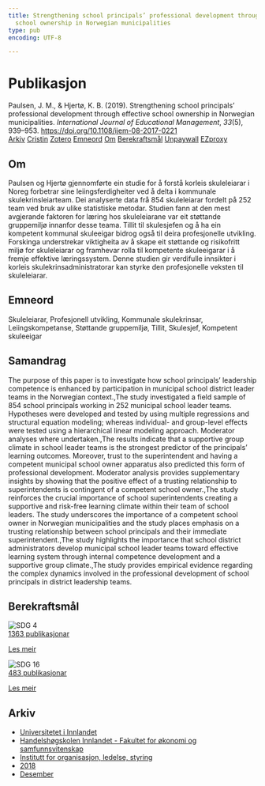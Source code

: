 ```yaml
---
title: Strengthening school principals’ professional development through effective
  school ownership in Norwegian municipalities
type: pub
encoding: UTF-8

---
```

<h1>Publikasjon</h1>
<article id="csl-bib-container-FMB7IL75" class="csl-bib-container">
  <div class="csl-bib-body"> <div class="csl-entry">Paulsen, J. M., &#38; Hjertø, K. B. (2019). Strengthening school principals’ professional development through effective school ownership in Norwegian municipalities. <i>International Journal of Educational Management</i>, <i>33</i>(5), 939–953. <a href="https://doi.org/10.1108/ijem-08-2017-0221">https://doi.org/10.1108/ijem-08-2017-0221</a></div> </div>
  <div class="csl-bib-buttons">
    <a href="#taxonomy-article-FMB7IL75" alt="archive" class="csl-bib-button">Arkiv</a>
    <a href="https://app.cristin.no/results/show.jsf?id=1638142" alt="Cristin" class="csl-bib-button">Cristin</a>
    <a href="http://zotero.org/groups/5881554/items/FMB7IL75" alt="Zotero" class="csl-bib-button">Zotero</a>
    <a href="#keywords-article-FMB7IL75" alt="keywords" class="csl-bib-button">Emneord</a>
    <a href="#about-article-FMB7IL75" alt="about_pub" class="csl-bib-button">Om</a>
    <a href="#sdg-article-FMB7IL75" alt="sdg" class="csl-bib-button">Berekraftsmål</a>
    <a href="https://doi.org/10.1108/ijem-08-2017-0221" alt="Unpaywall" class="csl-bib-button">Unpaywall</a>
    <a href="https://doi.org/10.1108/ijem-08-2017-0221" alt="EZproxy" class="csl-bib-button">EZproxy</a>
  </div>
  <div id="csl-bib-meta-container-FMB7IL75"></div>
</article>
<div id="csl-bib-meta-FMB7IL75" class="csl-bib-meta">
  <article id="about-article-FMB7IL75" class="about_pub-article">
    <h1>Om</h1>
    Paulsen og Hjertø gjennomførte ein studie for å forstå korleis skuleleiarar i Noreg forbetrar sine leiingsferdigheiter ved å delta i kommunale skulekrinsleiarteam. Dei analyserte data frå 854 skuleleiarar fordelt på 252 team ved bruk av ulike statistiske metodar. Studien fann at den mest avgjerande faktoren for læring hos skuleleiarane var eit støttande gruppemiljø innanfor desse teama. Tillit til skulesjefen og å ha ein kompetent kommunal skuleeigar bidrog også til deira profesjonelle utvikling. Forskinga understrekar viktigheita av å skape eit støttande og risikofritt miljø for skuleleiarar og framhevar rolla til kompetente skuleeigarar i å fremje effektive læringssystem. Denne studien gir verdifulle innsikter i korleis skulekrinsadministratorar kan styrke den profesjonelle veksten til skuleleiarar.
  </article>
  <article id="keywords-article-FMB7IL75" class="keywords-article">
    <h1>Emneord</h1>
    Skuleleiarar, Profesjonell utvikling, Kommunale skulekrinsar, Leiingskompetanse, Støttande gruppemiljø, Tillit, Skulesjef, Kompetent skuleeigar
  </article>
  <article id="abstract-article-FMB7IL75" class="abstract-article">
    <h1>Samandrag</h1>
    The purpose of this paper is to investigate how school principals’ leadership competence is enhanced by participation in municipal school district leader teams in the Norwegian context.,The study investigated a field sample of 854 school principals working in 252 municipal school leader teams. Hypotheses were developed and tested by using multiple regressions and structural equation modeling; whereas individual- and group-level effects were tested using a hierarchical linear modeling approach. Moderator analyses where undertaken.,The results indicate that a supportive group climate in school leader teams is the strongest predictor of the principals’ learning outcomes. Moreover, trust to the superintendent and having a competent municipal school owner apparatus also predicted this form of professional development. Moderator analysis provides supplementary insights by showing that the positive effect of a trusting relationship to superintendents is contingent of a competent school owner.,The study reinforces the crucial importance of school superintendents creating a supportive and risk-free learning climate within their team of school leaders. The study underscores the importance of a competent school owner in Norwegian municipalities and the study places emphasis on a trusting relationship between school principals and their immediate superintendent.,The study highlights the importance that school district administrators develop municipal school leader teams toward effective learning system through internal competence development and a supportive group climate.,The study provides empirical evidence regarding the complex dynamics involved in the professional development of school principals in district leadership teams.
  </article>
  <article id="sdg-article-FMB7IL75" class="sdg-article">
    <h1>Berekraftsmål</h1>
    <div class="sdg-container"><div id="sdg4" class="sdg">
        <img src="{{< params subfolder >}}images/sdg/sdg04_nn.png" class="image" alt="SDG 4">
        <div class="sdg-overlay">
          <a href="{{< params subfolder >}}nn/archive/?sdg=4#archive" class="sdg-publication-count"><span>1363</span> publikasjonar</a>
          <p><a href="https://fn.no/om-fn/fns-baerekraftsmaal/god-utdanning?lang=nno-NO" class="sdg-read-more">Les meir</a></p>
        </div>
      </div> <div id="sdg16" class="sdg">
        <img src="{{< params subfolder >}}images/sdg/sdg16_nn.png" class="image" alt="SDG 16">
        <div class="sdg-overlay">
          <a href="{{< params subfolder >}}nn/archive/?sdg=16#archive" class="sdg-publication-count"><span>483</span> publikasjonar</a>
          <p><a href="https://fn.no/om-fn/fns-baerekraftsmaal/fred-rettferdighet-og-velfungerende-institusjoner?lang=nno-NO" class="sdg-read-more">Les meir</a></p>
        </div>
      </div></div>
  </article>
  <article id="taxonomy-article-FMB7IL75" class="taxonomy-article">
    <h1>Arkiv</h1>
    <ul>
      <li><a href="{{< params subfolder >}}nn/archive/?key=3DCRN523">Universitetet i Innlandet</a></li>
      <li><a href="{{< params subfolder >}}nn/archive/?key=DU8Q9LN9">Handelshøgskolen Innlandet - Fakultet for økonomi og samfunnsvitenskap</a></li>
      <li><a href="{{< params subfolder >}}nn/archive/?key=4LUWR3ZM">Institutt for organisasjon, ledelse, styring</a></li>
      <li><a href="{{< params subfolder >}}nn/archive/?key=32SCKVEY">2018</a></li>
      <li><a href="{{< params subfolder >}}nn/archive/?key=QIZE7IQF">Desember</a></li>
    </ul>
  </article>
</div>
